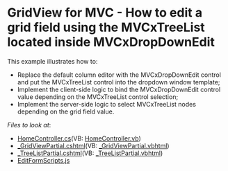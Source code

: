 # GridView for MVC - How to edit a grid field using the MVCxTreeList located inside MVCxDropDownEdit

This example illustrates how to:  
- Replace the default column editor with the MVCxDropDownEdit control and put the MVCxTreeList control into the dropdown window template;
- Implement the client-side logic to bind the MVCxDropDownEdit control value depending on the MVCxTreeList control selection;
- Implement the server-side logic to select MVCxTreeList nodes depending on the grid field value.


<!-- default file list --> 
*Files to look at*:

* [HomeController.cs](./CS/WebApplication1/Controllers/HomeController.cs)(VB: [HomeController.vb](./VB/WebApplication1/Controllers/HomeController.vb))
* [_GridViewPartial.cshtml](./CS/WebApplication1/Views/Home/_GridViewPartial.cshtml)(VB: [_GridViewPartial.vbhtml](./VB/WebApplication1/Views/Home/_GridViewPartial.vbhtml))
* [_TreeListPartial.cshtml](./CS/WebApplication1/Views/Home/_TreeListPartial.cshtml)(VB: [_TreeListPartial.vbhtml](./VB/WebApplication1/Views/Home/_TreeListPartial.vbhtml))
* [EditFormScripts.js](./CS/WebApplication1/Scripts/CustomScripts/EditFormScripts.js)

<!-- default file list end -->

